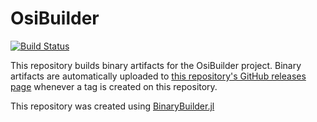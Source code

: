 # OsiBuilder

[![Build Status](https://travis-ci.org/JuliaOpt/OsiBuilder.svg?branch=master)](https://travis-ci.org/JuliaOpt/OsiBuilder)

This repository builds binary artifacts for the OsiBuilder project. Binary artifacts are automatically uploaded to
[this repository's GitHub releases page](https://github.com/JuliaOpt/OsiBuilder/releases) whenever a tag is created
on this repository.

This repository was created using [BinaryBuilder.jl](https://github.com/JuliaPackaging/BinaryBuilder.jl)
